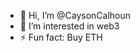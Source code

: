 - 👋 Hi, I’m @CaysonCalhoun
- 👀 I’m interested in web3
- ⚡ Fun fact: Buy ETH

<!---
CaysonCalhoun/CaysonCalhoun is a ✨ special ✨ repository because its `README.md` (this file) appears on your GitHub profile.
You can click the Preview link to take a look at your changes.
--->
